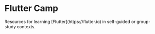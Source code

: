 # Flutter Camp

<p>
Resources for learning [Flutter](https://flutter.io) 
in self-guided or group-study contexts.
</p>
